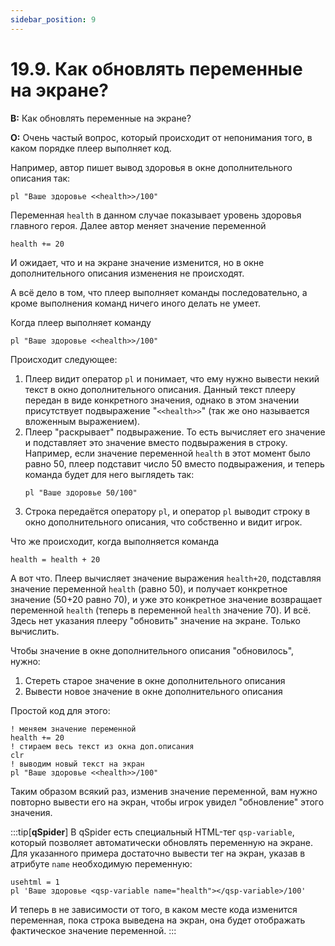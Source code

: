 ```yaml
---
sidebar_position: 9
---
```


# 19.9. Как обновлять переменные на экране?
<!-- [:faq_19_09] -->
**В:** Как обновлять переменные на экране?

**О:**
Очень частый вопрос, который происходит от непонимания того, в каком порядке плеер выполняет код.

Например, автор пишет вывод здоровья в окне дополнительного описания так:

```qsp
pl "Ваше здоровье <<health>>/100"
```

Переменная `health` в данном случае показывает уровень здоровья главного героя. Далее автор меняет значение переменной

```qsp
health += 20
```

И ожидает, что и на экране значение изменится, но в окне дополнительного описания изменения не происходят.

А всё дело в том, что плеер выполняет команды последовательно, а кроме выполнения команд ничего иного делать не умеет.

Когда плеер выполняет команду

```qsp
pl "Ваше здоровье <<health>>/100"
```

Происходит следующее:
1. Плеер видит оператор `pl` и понимает, что ему нужно вывести некий текст в окно дополнительного описания. Данный текст плееру передан в виде конкретного значения, однако в этом значении присутствует подвыражение "`<<health>>`" (так же оно называется вложенным выражением).
2. Плеер "раскрывает" подвыражение. То есть вычисляет его значение и подставляет это значение вместо подвыражения в строку. Например, если значение переменной `health` в этот момент было равно 50, плеер подставит число 50 вместо подвыражения, и теперь команда будет для него выглядеть так:
    ```qsp
    pl "Ваше здоровье 50/100"
    ```
3. Строка передаётся оператору `pl`, и оператор `pl` выводит строку в окно дополнительного описания, что собственно и видит игрок.

Что же происходит, когда выполняется команда

```qsp
health = health + 20
```

А вот что. Плеер вычисляет значение выражения `health+20`, подставляя значение переменной `health` (равно 50), и получает конкретное значение (50+20 равно 70), и уже это конкретное значение возвращает переменной `health` (теперь в переменной `health` значение 70). И всё. Здесь нет указания плееру "обновить" значение на экране. Только вычислить.

Чтобы значение в окне дополнительного описания "обновилось", нужно:
1. Стереть старое значение в окне дополнительного описания
2. Вывести новое значение в окне дополнительного описания

Простой код для этого:

```qsp
! меняем значение переменной
health += 20
! стираем весь текст из окна доп.описания
clr
! выводим новый текст на экран
pl "Ваше здоровье <<health>>/100"
```

Таким образом всякий раз, изменив значение переменной, вам нужно повторно вывести его на экран, чтобы игрок увидел "обновление" этого значения.

:::tip[**qSpider**]
В qSpider есть специальный HTML-тег `qsp-variable`, который позволяет автоматически обновлять переменную на экране. Для указанного примера достаточно вывести тег на экран, указав в атрибуте `name` необходимую переменную:

```qsp
usehtml = 1
pl 'Ваше здоровье <qsp-variable name="health"></qsp-variable>/100'
```

И теперь в не зависимости от того, в каком месте кода изменится переменная, пока строка выведена на экран, она будет отображать фактическое значение переменной.
:::